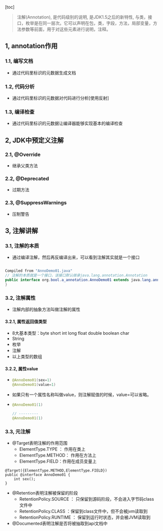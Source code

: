 [toc]

<extoc><extoc>



> 注解(Annotation), 是代码级别的说明, 是JDK1.5之后的新特性, 与类，接口，枚举是在同一层次。它可以声明在包，类，字段，方法，局部变量，方法参数等前面，用于对这些元素进行说明，注释。



## 1, annotation作用

### 1.1, 编写文档

* 通过代码里标识的元数据生成文档

### 1.2, 代码分析

* 通过代码里标识的元数据对代码进行分析[使用反射]

### 1.3, 编译检查

* 通过代码里标识的元数据让编译器能够实现基本的编译检查



## 2, JDK中预定义注解

### 2.1, @Override

* 继承父类方法

### 2.2, @Deprecated

* 过期方法

### 2.3, @SuppressWarnings

* 压制警告



## 3, 注解讲解

### 3.1, 注解的本质

* 通过编译注解，然后再反编译出来，可以看到注解其实就是一个接口

```java

Compiled from "AnnoDemo01.java"
// 注解的本质就是一个接口，该接口默认继承java.lang.annotation.Annotation
public interface org.bool.a_annotation.AnnoDemo01 extends java.lang.annotation.Annotation {
}
```

### 3.2, 注解属性

* 注解内部的抽象方法叫做注解的属性

#### 3.2.1, 属性返回值类型

* 8大基本类型：byte short  int long  float double boolean char
* String
* 枚举
* 注解
* 以上类型的数组

#### 3.2.2, 属性value

* ```java
  @AnnoDemo01(sex=1)
  @AnnoDemo01(value=1)
  ```

* 如果只有一个属性名称叫做value，则注解赋值的时候，value=可以省略。

* ```java
  @AnnoDemo01(1)
  
  // ---------
  @AnnoDemo01(1)
  ```

### 3.3, 元注解

* @Target表明注解的作用范围
  * ElementType.TYPE ： 作用在类上
  * ElementType.METHOD： 作用在方法上
  * ElementType.FIELD：作用在成员变量上

```
@Target({ElementType.METHOD,ElementType.FIELD})
public @interface AnnoDemo01 {
    int sex();
}
```

* @Retention表明注解被保留的阶段
  * RetentionPolicy.SOURCE ： 只保留到源码阶段，不会进入字节码class文件中
  * RetentionPolicy.CLASS     ：保留到class文件中，但不会被jvm读取到
  * RetentionPolicy.RUNTIME ：  保留到运行时状态，并会被JVM读取到
* @Documented表明注解是否将被抽取到api文档中

